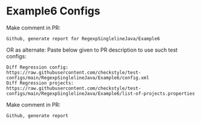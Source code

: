 # Example6 Configs
Make comment in PR:
```
Github, generate report for RegexpSinglelineJava/Example6
```
OR as alternate:
Paste below given to PR description to use such test configs:
```
Diff Regression config: https://raw.githubusercontent.com/checkstyle/test-configs/main/RegexpSinglelineJava/Example6/config.xml
Diff Regression projects: https://raw.githubusercontent.com/checkstyle/test-configs/main/RegexpSinglelineJava/Example6/list-of-projects.properties
```
Make comment in PR:
```
Github, generate report
```
